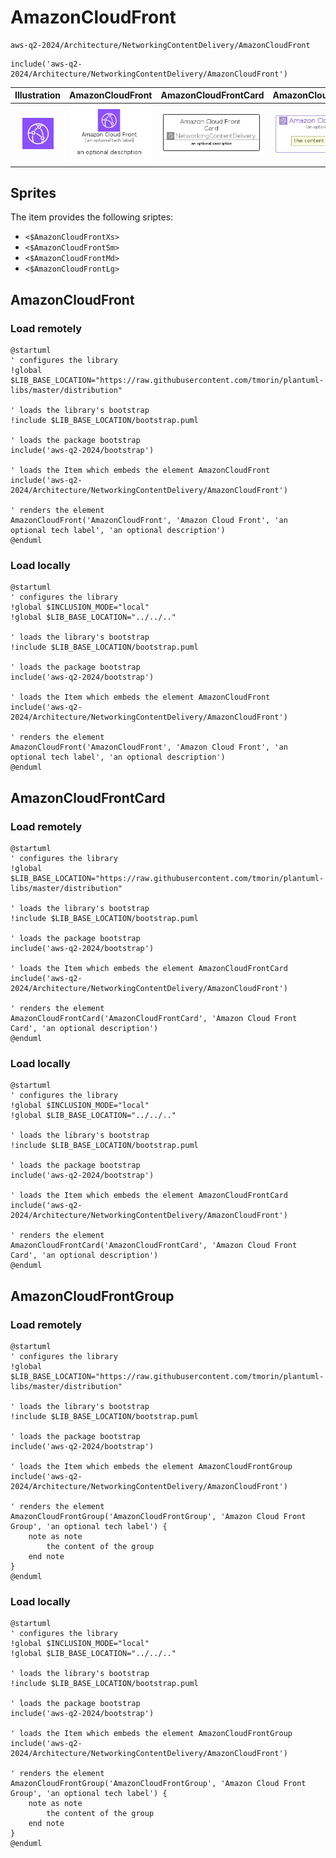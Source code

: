 # AmazonCloudFront


```text
aws-q2-2024/Architecture/NetworkingContentDelivery/AmazonCloudFront
```

```text
include('aws-q2-2024/Architecture/NetworkingContentDelivery/AmazonCloudFront')
```



| Illustration | AmazonCloudFront | AmazonCloudFrontCard | AmazonCloudFrontGroup |
| :---: | :---: | :---: | :---: |
| ![illustration for Illustration](../../../aws-q2-2024/Architecture/NetworkingContentDelivery/AmazonCloudFront.png) | ![illustration for AmazonCloudFront](../../../aws-q2-2024/Architecture/NetworkingContentDelivery/AmazonCloudFront.Local.png) | ![illustration for AmazonCloudFrontCard](../../../aws-q2-2024/Architecture/NetworkingContentDelivery/AmazonCloudFrontCard.Local.png) | ![illustration for AmazonCloudFrontGroup](../../../aws-q2-2024/Architecture/NetworkingContentDelivery/AmazonCloudFrontGroup.Local.png) |



## Sprites
The item provides the following sriptes:

- `<$AmazonCloudFrontXs>`
- `<$AmazonCloudFrontSm>`
- `<$AmazonCloudFrontMd>`
- `<$AmazonCloudFrontLg>`





## AmazonCloudFront

### Load remotely
```plantuml
@startuml
' configures the library
!global $LIB_BASE_LOCATION="https://raw.githubusercontent.com/tmorin/plantuml-libs/master/distribution"

' loads the library's bootstrap
!include $LIB_BASE_LOCATION/bootstrap.puml

' loads the package bootstrap
include('aws-q2-2024/bootstrap')

' loads the Item which embeds the element AmazonCloudFront
include('aws-q2-2024/Architecture/NetworkingContentDelivery/AmazonCloudFront')

' renders the element
AmazonCloudFront('AmazonCloudFront', 'Amazon Cloud Front', 'an optional tech label', 'an optional description')
@enduml
```

### Load locally
```plantuml
@startuml
' configures the library
!global $INCLUSION_MODE="local"
!global $LIB_BASE_LOCATION="../../.."

' loads the library's bootstrap
!include $LIB_BASE_LOCATION/bootstrap.puml

' loads the package bootstrap
include('aws-q2-2024/bootstrap')

' loads the Item which embeds the element AmazonCloudFront
include('aws-q2-2024/Architecture/NetworkingContentDelivery/AmazonCloudFront')

' renders the element
AmazonCloudFront('AmazonCloudFront', 'Amazon Cloud Front', 'an optional tech label', 'an optional description')
@enduml
```

## AmazonCloudFrontCard

### Load remotely
```plantuml
@startuml
' configures the library
!global $LIB_BASE_LOCATION="https://raw.githubusercontent.com/tmorin/plantuml-libs/master/distribution"

' loads the library's bootstrap
!include $LIB_BASE_LOCATION/bootstrap.puml

' loads the package bootstrap
include('aws-q2-2024/bootstrap')

' loads the Item which embeds the element AmazonCloudFrontCard
include('aws-q2-2024/Architecture/NetworkingContentDelivery/AmazonCloudFront')

' renders the element
AmazonCloudFrontCard('AmazonCloudFrontCard', 'Amazon Cloud Front Card', 'an optional description')
@enduml
```

### Load locally
```plantuml
@startuml
' configures the library
!global $INCLUSION_MODE="local"
!global $LIB_BASE_LOCATION="../../.."

' loads the library's bootstrap
!include $LIB_BASE_LOCATION/bootstrap.puml

' loads the package bootstrap
include('aws-q2-2024/bootstrap')

' loads the Item which embeds the element AmazonCloudFrontCard
include('aws-q2-2024/Architecture/NetworkingContentDelivery/AmazonCloudFront')

' renders the element
AmazonCloudFrontCard('AmazonCloudFrontCard', 'Amazon Cloud Front Card', 'an optional description')
@enduml
```

## AmazonCloudFrontGroup

### Load remotely
```plantuml
@startuml
' configures the library
!global $LIB_BASE_LOCATION="https://raw.githubusercontent.com/tmorin/plantuml-libs/master/distribution"

' loads the library's bootstrap
!include $LIB_BASE_LOCATION/bootstrap.puml

' loads the package bootstrap
include('aws-q2-2024/bootstrap')

' loads the Item which embeds the element AmazonCloudFrontGroup
include('aws-q2-2024/Architecture/NetworkingContentDelivery/AmazonCloudFront')

' renders the element
AmazonCloudFrontGroup('AmazonCloudFrontGroup', 'Amazon Cloud Front Group', 'an optional tech label') {
    note as note
        the content of the group
    end note
}
@enduml
```

### Load locally
```plantuml
@startuml
' configures the library
!global $INCLUSION_MODE="local"
!global $LIB_BASE_LOCATION="../../.."

' loads the library's bootstrap
!include $LIB_BASE_LOCATION/bootstrap.puml

' loads the package bootstrap
include('aws-q2-2024/bootstrap')

' loads the Item which embeds the element AmazonCloudFrontGroup
include('aws-q2-2024/Architecture/NetworkingContentDelivery/AmazonCloudFront')

' renders the element
AmazonCloudFrontGroup('AmazonCloudFrontGroup', 'Amazon Cloud Front Group', 'an optional tech label') {
    note as note
        the content of the group
    end note
}
@enduml
```

